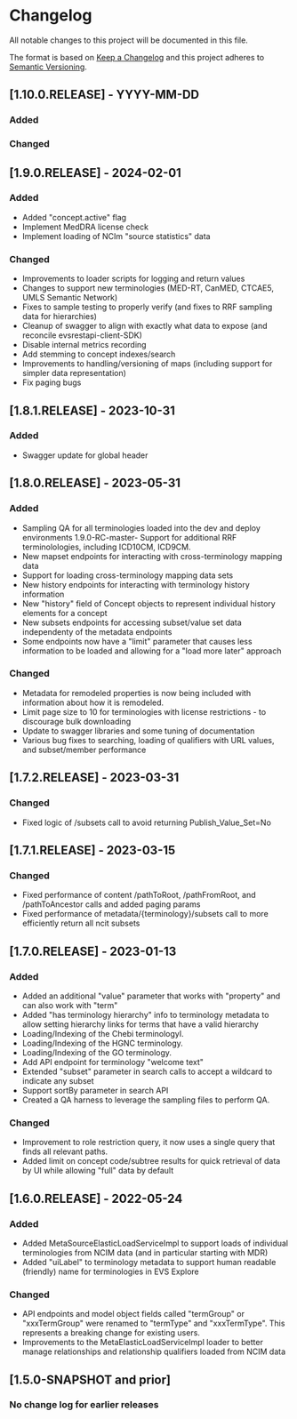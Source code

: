 # Changelog
All notable changes to this project will be documented in this file.

The format is based on [Keep a Changelog](http://keepachangelog.com/en/1.0.0/)
and this project adheres to [Semantic Versioning](http://semver.org/spec/v2.0.0.html).

## [1.10.0.RELEASE] - YYYY-MM-DD
### Added
### Changed

## [1.9.0.RELEASE] - 2024-02-01
### Added
- Added "concept.active" flag
- Implement MedDRA license check
- Implement loading of NCIm "source statistics" data
### Changed
- Improvements to loader scripts for logging and return values
- Changes to support new terminologies (MED-RT, CanMED, CTCAE5, UMLS Semantic Network)
- Fixes to sample testing to properly verify (and fixes to RRF sampling data for hierarchies)
- Cleanup of swagger to align with exactly what data to expose (and reconcile evsrestapi-client-SDK)
- Disable internal metrics recording
- Add stemming to concept indexes/search
- Improvements to handling/versioning of maps (including support for simpler data representation)
- Fix paging bugs

## [1.8.1.RELEASE] - 2023-10-31
### Added
- Swagger update for global header

## [1.8.0.RELEASE] - 2023-05-31
### Added
- Sampling QA for all terminologies loaded into the dev and deploy environments
1.9.0-RC-master- Support for additional RRF terminolologies, including ICD10CM, ICD9CM.
- New mapset endpoints for interacting with cross-terminology mapping data
- Support for loading cross-terminology mapping data sets
- New history endpoints for interacting with terminology history information
- New "history" field of Concept objects to represent individual history elements for a concept
- New subsets endpoints for accessing subset/value set data independenty of the metadata endpoints
- Some endpoints now have a "limit" parameter that causes less information to be loaded and allowing for a "load more later" approach
### Changed
- Metadata for remodeled properties is now being included with information about how it is remodeled.
- Limit page size to 10 for terminologies with license restrictions - to discourage bulk downloading
- Update to swagger libraries and some tuning of documentation
- Various bug fixes to searching, loading of qualifiers with URL values, and subset/member performance

## [1.7.2.RELEASE] - 2023-03-31
### Changed
- Fixed logic of /subsets call to avoid returning Publish_Value_Set=No

## [1.7.1.RELEASE] - 2023-03-15
### Changed
- Fixed performance of content /pathToRoot, /pathFromRoot, and /pathToAncestor calls and added paging params
- Fixed performance of metadata/{terminology}/subsets call to more efficiently return all ncit subsets

## [1.7.0.RELEASE] - 2023-01-13
### Added
- Added an additional "value" parameter that works with "property" and can also work with "term" 
- Added "has terminology hierarchy" info to terminology metadata to allow setting hierarchy links for terms that have a valid hierarchy
- Loading/Indexing of the Chebi terminologyI.
- Loading/Indexing of the HGNC terminology.
- Loading/Indexing of the GO terminology.
- Add API endpoint for terminology "welcome text"
- Extended "subset" parameter in search calls to accept a wildcard to indicate any subset
- Support sortBy parameter in search API
- Created a QA harness to leverage the sampling files to perform QA.
### Changed
 - Improvement to role restriction query, it now uses a single query that finds all relevant paths.
 - Added limit on concept code/subtree results for quick retrieval of data by UI while allowing "full" data by default

## [1.6.0.RELEASE] - 2022-05-24
### Added
- Added MetaSourceElasticLoadServiceImpl to support loads of individual terminologies from NCIM data (and in particular starting with MDR)
- Added "uiLabel" to terminology metadata to support human readable (friendly) name for terminologies in EVS Explore

### Changed
- API endpoints and model object fields called "termGroup" or "xxxTermGroup" were renamed to "termType" and "xxxTermType". This represents a breaking change for existing users.
- Improvements to the MetaElasticLoadServiceImpl loader to better manage relationships and relationship qualifiers loaded from NCIM data

## [1.5.0-SNAPSHOT and prior]
### No change log for earlier releases
